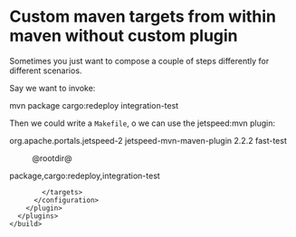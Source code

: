 # Custom maven targets from within maven without custom plugin

Sometimes you just want to compose a couple of steps differently for different scenarios.

Say we want to invoke:
  
  mvn package cargo:redeploy integration-test
  
Then we could write a `Makefile`, o we can use the jetspeed:mvn plugin:

  <project>
    <build>
      <plugins>
        <!-- -->
        <plugin>
          <groupId>org.apache.portals.jetspeed-2</groupId>
          <artifactId>jetspeed-mvn-maven-plugin</artifactId>
          <version>2.2.2</version>
          <configuration>
            <targets combine.children="append">
              <target>
                <id>fast-test</id>
                <dir>@rootdir@</dir>
                <goals>package,cargo:redeploy,integration-test</goals>
              </target>

            </targets>
          </configuration>
        </plugin>
      </plugins>
    </build>
  </project>
